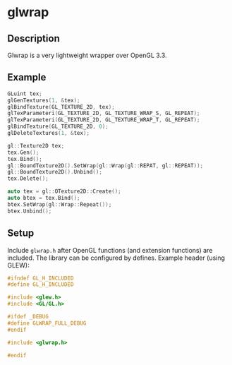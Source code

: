 glwrap
======

Description
-----------
Glwrap is a very lightweight wrapper over OpenGL 3.3.

Example
-------
```cpp
GLuint tex;
glGenTextures(1, &tex);
glBindTexture(GL_TEXTURE_2D, tex);
glTexParameteri(GL_TEXTURE_2D, GL_TEXTURE_WRAP_S, GL_REPEAT);
glTexParameteri(GL_TEXTURE_2D, GL_TEXTURE_WRAP_T, GL_REPEAT);
glBindTexture(GL_TEXTURE_2D, 0);
glDeleteTextures(1, &tex);
```
```cpp
gl::Texture2D tex;
tex.Gen();
tex.Bind();
gl::BoundTexture2D().SetWrap(gl::Wrap(gl::REPAT, gl::REPEAT));
gl::BoundTexture2D().Unbind();
tex.Delete();
```
```cpp
auto tex = gl::OTexture2D::Create();
auto btex = tex.Bind();
btex.SetWrap(gl::Wrap::Repeat());
btex.Unbind();
```

Setup
-----
Include `glwrap.h` after OpenGL functions (and extension functions) are included. The library can be configured by defines. Example header (using GLEW):
```cpp
#ifndef GL_H_INCLUDED
#define GL_H_INCLUDED

#include <glew.h>
#include <GL/GL.h>

#ifdef _DEBUG
#define GLWRAP_FULL_DEBUG
#endif

#include <glwrap.h>

#endif
```
